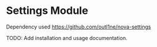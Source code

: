 # Settings Module

Dependency used https://github.com/outl1ne/nova-settings

TODO: Add installation and usage documentation.
